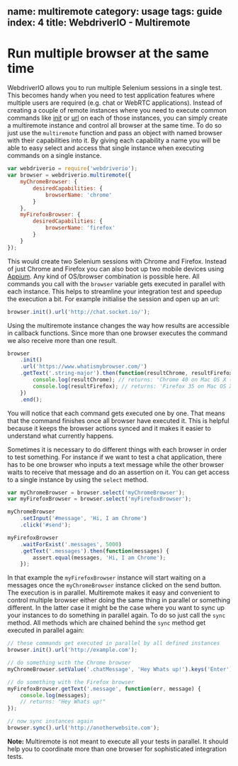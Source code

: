 name: multiremote
category: usage
tags: guide
index: 4
title: WebdriverIO - Multiremote
---

Run multiple browser at the same time
=====================================

WebdriverIO allows you to run multiple Selenium sessions in a single test. This becomes handy when you
need to test application features where multiple users are required (e.g. chat or WebRTC applications).
Instead of creating a couple of remote instances where you need to execute common commands like [init](http://webdriver.io/api/protocol/init.html)
or [url](http://webdriver.io/api/protocol/url.html) on each of those instances, you can simply create a
multiremote instance and control all browser at the same time. To do so just use the `multiremote`
function and pass an object with named browser with their capabilities into it. By giving each capability
a name you will be able to easy select and access that single instance when executing commands on a single
instance.

```js
var webdriverio = require('webdriverio');
var browser = webdriverio.multiremote({
    myChromeBrowser: {
        desiredCapabilities: {
            browserName: 'chrome'
        }
    },
    myFirefoxBrowser: {
        desiredCapabilities: {
            browserName: 'firefox'
        }
    }
});
```

This would create two Selenium sessions with Chrome and Firefox. Instead of just Chrome and Firefox you can
also boot up two mobile devices using [Appium](http://appium.io/). Any kind of OS/browser combination is
possible here. All commands you call with the `browser` variable gets executed in parallel with each instance.
This helps to streamline your integration test and speedup the execution a bit. For example initialise the
session and open up an url:

```js
browser.init().url('http://chat.socket.io/');
```

Using the multiremote instance changes the way how results are accessible in callback functions.
Since more than one browser executes the command we also receive more than one result.

```js
browser
    .init()
    .url('https://www.whatismybrowser.com/')
    .getText('.string-major').then(function(resultChrome, resultFirefox) {
        console.log(resultChrome); // returns: 'Chrome 40 on Mac OS X (Yosemite)'
        console.log(resultFirefox); // returns: 'Firefox 35 on Mac OS X (Yosemite)'
    })
    .end();
```

You will notice that each command gets executed one by one. That means that the command finishes once
all browser have executed it. This is helpful because it keeps the browser actions synced and it makes
it easier to understand what currently happens.

Sometimes it is necessary to do different things with each browser in order to test something. For instance
if we want to test a chat application, there has to be one browser who inputs a text message while the
other browser waits to receive that message and do an assertion on it. You can get access to a single instance
by using the `select` method.

```js
var myChromeBrowser = browser.select('myChromeBrowser');
var myFirefoxBrowser = browser.select('myFirefoxBrowser');

myChromeBrowser
    .setInput('#message', 'Hi, I am Chrome')
    .click('#send');

myFirefoxBrowser
    .waitForExist('.messages', 5000)
    .getText('.messages').then(function(messages) {
        assert.equal(messages, 'Hi, I am Chrome');
    });
```

In that example the `myFirefoxBrowser` instance will start waiting on a messages once the `myChromeBrowser`
instance clicked on the send button. The execution is in parallel. Multiremote makes it easy and convenient
to control multiple browser either doing the same thing in parallel or something different. In the latter case
it might be the case where you want to sync up your instances to do something in parallel again. To do so
just call the `sync` method. All methods which are chained behind the `sync` method get executed in parallel
again:

```js
// these commands get executed in parallel by all defined instances
browser.init().url('http://example.com');

// do something with the Chrome browser
myChromeBrowser.setValue('.chatMessage', 'Hey Whats up!').keys('Enter')

// do something with the Firefox browser
myFirefoxBrowser.getText('.message', function(err, message) {
    console.log(messages);
    // returns: "Hey Whats up!"
});

// now sync instances again
browser.sync().url('http://anotherwebsite.com');
```

__Note:__ Multiremote is not meant to execute all your tests in parallel. It should help you to coordinate
more than one browser for sophisticated integration tests.
